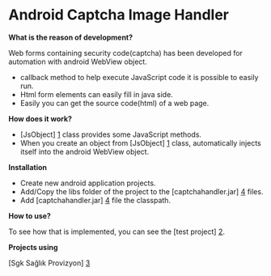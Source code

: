 Android Captcha Image Handler
=========

**What is the reason of development?**

Web forms containing security code(captcha) has been developed for automation with android WebView object.
  - callback method to help execute JavaScript code it is possible to easily run.
  - Html form elements can easily fill in java side.
  - Easily you can get the source code(html) of a web page.

**How does it work?**

  - [JsObject] [1] class provides some JavaScript methods.
  - When you create an object from [JsObject] [1] class, automatically injects itself into the android WebView object.

**Installation**

  - Create new android application projects.
  - Add/Copy the libs folder of the project to the [captchahandler.jar] [4] files.
  - Add [captchahandler.jar] [4] file the classpath.

**How to use?**

To see how that is implemented, you can see the [test project] [2].


**Projects using**

[Sgk Sağlık Provizyon] [3]


[1]:https://github.com/ismailkocacan/Android-Captcha-Handler/blob/master/source/src/com/stackdeveloper/lib/JsObject.java
[2]:https://github.com/ismailkocacan/Android-Captcha-Handler/tree/master/test
[3]:https://play.google.com/store/apps/details?id=tr.com.stackdeveloper.sgkprovizyon
[4]:https://github.com/ismailkocacan/Android-Captcha-Handler/tree/master/lib
